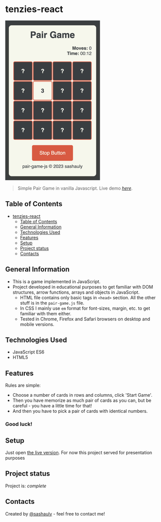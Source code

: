 # tenzies-react
![Screenshot](./misc/screenshot.png)
> Simple Pair Game in vanilla Javascript.
> Live demo [_here_](https://sashauly.github.io/pair-game-js//).

## Table of Contents
- [tenzies-react](#tenzies-react)
  - [Table of Contents](#table-of-contents)
  - [General Information](#general-information)
  - [Technologies Used](#technologies-used)
  - [Features](#features)
  - [Setup](#setup)
  - [Project status](#project-status)
  - [Contacts](#contacts)

## General Information
- This is a game implemented in JavaScript.
- Project developed in educational purposes to get familiar with DOM structures, arrow functions, arrays and objects in JavaScript.
  - HTML file contains only basic tags in `<head>` section. All the other stuff is in the `pair-game.js` file.
  - In CSS I mainly use `em` format for font-sizes, margin, etc. to get familiar with them either.
  - Tested in Chrome, Firefox and Safari browsers on desktop and mobile versions.

## Technologies Used
- JavaScript ES6
- HTML5

## Features
Rules are simple: 
   - Choose a number of cards in rows and columns, click 'Start Game'.
   - Then you have memorize as much pair of cards as you can, but be careful - you have a little time for that! 
   - And then you have to pick a pair of cards with identical numbers. 
### Good luck!

## Setup
Just open [the live version](https://sashauly.github.io/pair-game-js//). For now this project served for presentation purposes

## Project status

Project is: _complete_

## Contacts

Created by [@sashauly](https://t.me/sashauly) - feel free to contact me!

